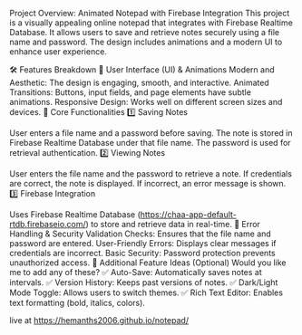 Project Overview: Animated Notepad with Firebase Integration
This project is a visually appealing online notepad that integrates with Firebase Realtime Database. It allows users to save and retrieve notes securely using a file name and password. The design includes animations and a modern UI to enhance user experience.

🛠 Features Breakdown
🔹 User Interface (UI) & Animations
Modern and Aesthetic: The design is engaging, smooth, and interactive.
Animated Transitions: Buttons, input fields, and page elements have subtle animations.
Responsive Design: Works well on different screen sizes and devices.
🔹 Core Functionalities
1️⃣ Saving Notes

User enters a file name and a password before saving.
The note is stored in Firebase Realtime Database under that file name.
The password is used for retrieval authentication.
2️⃣ Viewing Notes

User enters the file name and the password to retrieve a note.
If credentials are correct, the note is displayed.
If incorrect, an error message is shown.
3️⃣ Firebase Integration

Uses Firebase Realtime Database (https://chaa-app-default-rtdb.firebaseio.com/) to store and retrieve data in real-time.
🔹 Error Handling & Security
Validation Checks: Ensures that the file name and password are entered.
User-Friendly Errors: Displays clear messages if credentials are incorrect.
Basic Security: Password protection prevents unauthorized access.
📌 Additional Feature Ideas (Optional)
Would you like me to add any of these?
✅ Auto-Save: Automatically saves notes at intervals.
✅ Version History: Keeps past versions of notes.
✅ Dark/Light Mode Toggle: Allows users to switch themes.
✅ Rich Text Editor: Enables text formatting (bold, italics, colors).

live at https://hemanths2006.github.io/notepad/
